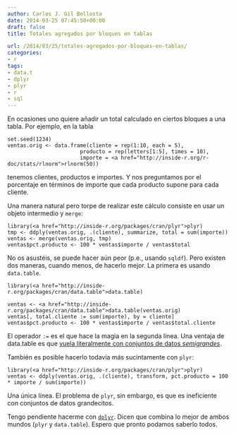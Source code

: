 ```yaml
---
author: Carlos J. Gil Bellosta
date: 2014-03-25 07:45:50+00:00
draft: false
title: Totales agregados por bloques en tablas

url: /2014/03/25/totales-agregados-por-bloques-en-tablas/
categories:
- r
tags:
- data.t
- dplyr
- plyr
- r
- sql
---
```


En ocasiones uno quiere añadir un total calculado en ciertos bloques a una tabla. Por ejemplo, en la tabla



    set.seed(1234)
    ventas.orig <- data.frame(cliente = rep(1:10, each = 5),
                           producto = rep(letters[1:5], times = 10),
                           importe = <a href="http://inside-r.org/r-doc/stats/rlnorm">rlnorm(50))



tenemos clientes, productos e importes. Y nos preguntamos por el porcentaje en términos de importe que cada producto supone para cada cliente.

Una manera natural pero torpe de realizar este cálculo consiste en usar un objeto intermedio y `merge`:



    library(<a href="http://inside-r.org/packages/cran/plyr">plyr)
    tmp <- ddply(ventas.orig, .(cliente), summarize, total = sum(importe))
    ventas <- merge(ventas.orig, tmp)
    ventas$pct.producto <- 100 * ventas$importe / ventas$total



No os asustéis, se puede hacer aún peor (p.e., usando `sqldf`). Pero existen dos maneras, cuando menos, de hacerlo mejor. La primera es usando `data.table`.



    library(<a href="http://inside-r.org/packages/cran/data.table">data.table)

    ventas <- <a href="http://inside-r.org/packages/cran/data.table">data.table(ventas.orig)
    ventas[, total.cliente := sum(importe), by = cliente]
    ventas$pct.producto <- 100 * ventas$importe / ventas$total.cliente



El operador `:=` es el que hace la magia en la segunda línea. Una ventaja de data.table es que [vuela literalmente con conjuntos de datos _semigrandes_](http://www.datanalytics.com/2013/05/09/data-table-ii-agregaciones/).

También es posible hacerlo todavía más sucintamente con `plyr`:



    library(<a href="http://inside-r.org/packages/cran/plyr">plyr)
    ventas <- ddply(ventas.orig, .(cliente), transform, pct.producto = 100 * importe / sum(importe))



Una única línea. El problema de `plyr`, sin embargo, es que es ineficiente con conjuntos de datos grandecitos.

Tengo pendiente hacerme con [`dplyr`](http://cran.r-project.org/web/packages/dplyr/index.html). Dicen que combina lo mejor de ambos mundos (`plyr` y `data.table`). Espero que pronto podamos saberlo todos.
